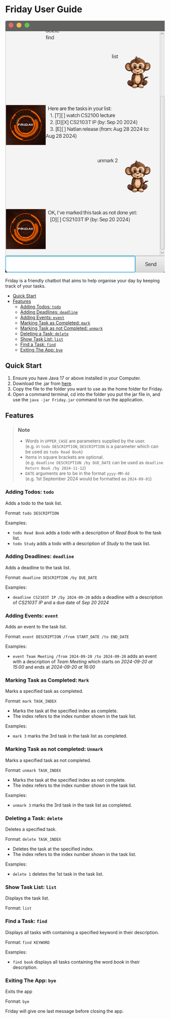 # Friday User Guide

![A sample screenshot of Friday in use.](Ui.png)

Friday is a friendly chatbot that aims to help organise your day by keeping track of your tasks.

- [Quick Start](#quick-start)
- [Features](#features)
    - [Adding Todos: `todo`](#adding-todos-todo)
    - [Adding Deadlines: `deadline`](#adding-deadlines-deadline)
    - [Adding Events: `event`](#adding-events-event)
    - [Marking Task as Completed: `mark`](#marking-task-as-completed-mark)
    - [Marking Task as not Completed: `unmark`](#marking-task-as-not-completed-unmark)
    - [Deleting a Task: `delete`](#deleting-a-task-delete)
    - [Show Task List: `list`](#show-task-list-list)
    - [Find a Task: `find`](#find-a-task-find)
    - [Exiting The App: `bye`](#exiting-the-app-bye)

## Quick Start

1. Ensure you have Java 17 or above installed in your Computer.
2. Download the .jar from [here](https://github.com/IsaacPangTH/ip/releases).
3. Copy the file to the folder you want to use as the home folder for Friday.
4. Open a command terminal, cd into the folder you put the jar file in, and use the `java -jar Friday.jar` command to run
   the
   application.

## Features

> ### Note
>- Words in `UPPER_CASE` are parameters supplied by the user.<br>(e.g. in `todo DESCRIPTION`, `DESCRIPTION` is a
   parameter which can be used as `todo Read Book`)
>- Items in square brackets are optional.<br>(e.g. `deadline DESCRIPTION /by DUE_DATE` can be used as
   `deadline Return Book /by 2024-11-12`)
>- `DATE` arguments are to be in the format `yyyy-MM-dd`<br>(e.g. 1st September 2024 would be formatted as `2024-09-01`)

### Adding Todos: `todo`

Adds a todo to the task list.

Format: `todo DESCRIPTION`

Examples:

- `todo Read Book` adds a todo with a description of *Read Book* to the task list.
- `todo Study` adds a todo with a description of *Study* to the task list.

### Adding Deadlines: `deadline`

Adds a deadline to the task list.

Format: `deadline DESCRIPTION /by DUE_DATE`

Examples:

- `deadline CS2103T IP /by 2024-09-20` adds a deadline with a description of *CS2103T IP* and a due date of
  *Sep 20 2024*

### Adding Events: `event`

Adds an event to the task list.

Format: `event DESCRIPTION /from START_DATE /to END_DATE`

Examples:

- `event Team Meeting /from 2024-09-20 /to 2024-09-20` adds an event with a description of *Team
  Meeting* which starts on *2024-09-20 at 15:00* and ends at *2024-09-20 at 16:00*

### Marking Task as Completed: `Mark`

Marks a specified task as completed.

Format: `mark TASK_INDEX`

- Marks the task at the specified index as complete.
- The index refers to the index number shown in the task list.

Examples:

- `mark 3` marks the 3rd task in the task list as completed.

### Marking Task as not completed: `Unmark`

Marks a specified task as not completed.

Format: `unmark TASK_INDEX`

- Marks the task at the specified index as not complete.
- The index refers to the index number shown in the task list.

Examples:

- `unmark 3` marks the 3rd task in the task list as completed.

### Deleting a Task: `delete`

Deletes a specified task.

Format: `delete TASK_INDEX`

- Deletes the task at the specified index.
- The index refers to the index number shown in the task list.

Examples:

- `delete 1` deletes the 1st task in the task list.

### Show Task List: `list`

Displays the task list.

Format: `list`

### Find a Task: `find`

Displays all tasks with containing a specified keyword in their description.

Format: `find KEYWORD`

Examples:

- `find book` displays all tasks containing the word *book* in their description.

### Exiting The App: `bye`

Exits the app

Format: `bye`

Friday will give one last message before closing the app.
